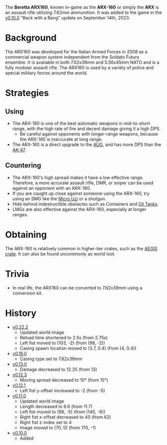 The **Beretta ARX160**, known in-game as the **ARX-160** or simply the **ARX** is an assault rifle utilizing 7.62mm ammunition. It was added to the game in the [v0.10.0](https://github.com/HasangerGames/suroi/releases/tag/v0.10.0) "Back with a Bang" update on September 14th, 2023.

# Background

The ARX160 was developed for the Italian Armed Forces in 2008 as a commercial weapon system independent from the Soldato Futuro ensemble. It is available in both 7.62x39mm and 5.56x45mm NATO and is a fully modular assault rifle. The ARX160 is used by a variety of police and special military forces around the world. 

# Strategies

## Using

- The ARX-160 is one of the best automatic weapons in mid-to-short range, with the high rate of fire and decent damage giving it a high DPS.
  - Be careful against opponents with longer-range weapons, because the ARX-160 is inaccurate at long range.
- The ARX-160 is a direct upgrade to the [AUG](/weapons/guns/aug), and has more DPS than the [AK-47](/weapons/guns/ak47).

## Countering

- The ARX-160's high spread makes it have a low effective range. Therefore, a more accurate assault rifle, DMR, or sniper can be used against an opponent with an ARX-160.
- If you are caught up close against someone using the ARX-160, try using an SMG like the [Micro Uzi](/weapons/guns/micro_uzi) or a shotgun.
- Hide behind indestructible obstacles such as Containers and [Oil Tanks](/obstacles/oil_tank).
- LMGs are also effective against the ARX-160, especially at longer ranges.

# Obtaining

The ARX-160 is relatively common in higher-tier crates, such as the [AEGIS crate](/obstacles/aegis_crate). It can also be found uncommonly as world loot.

# Trivia

- In real life, the ARX160 can be converted to 7.62x39mm using a conversion kit.

# History
- [v0.22.2](https://github.com/HasangerGames/suroi/releases/tag/v0.22.2)
  - Updated world image
  - Reload time shortened to 2.5s (from 2.75s)
  - Left fist moved to (103, -2) (from (98, -2))
  - Casing spawn location moved to (3.7, 0.4) (from (4, 0.4))
- [v0.16.0](https://github.com/HasangerGames/suroi/releases/tag/v0.16.0)
  - Casing type set to 7.62x39mm
- [v0.13.0](https://github.com/HasangerGames/suroi/releases/tag/v0.13.0)
  - Damage decreased to 12.25 (from 13)
- [v0.12.3](https://github.com/HasangerGames/suroi/releases/tag/v0.12.3)
  - Moving spread decreased to 10° (from 15°)
- [v0.12.1](https://github.com/HasangerGames/suroi/releases/tag/v0.12.1)
  - Left fist y-offset increased to -2 (from -5)
- [v0.11.0](https://github.com/HasangerGames/suroi/releases/tag/v0.11.0)
  - Updated world image
  - Length decreased to 6.6 (from 11.7)
  - Left fist moved to (98, -5) (from  (140, -6))
  - Right fist x-offset decreased to 40 (from 62)
  - Right fist z-index set to 4
  - Image moved to (70, 0) (from 170, -1)
- [v0.10.0](https://github.com/HasangerGames/suroi/releases/tag/v0.10.0)
  - Added
